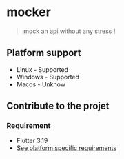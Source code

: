 # mocker
> mock an api without any stress !

## Platform support
- Linux - Supported
- Windows - Supported
- Macos - Unknow

## Contribute to the projet

### Requirement
- Flutter 3.19
- [See platform specific requirements](https://docs.flutter.dev/get-started/install)

